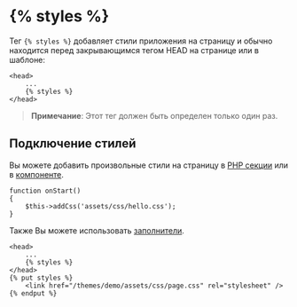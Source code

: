 # {% styles %}


Тег `{% styles %}` добавляет стили приложения на страницу и обычно находится перед закрывающимся тегом HEAD на странице или в шаблоне:

```twig
<head>
    ...
    {% styles %}
</head>
```

> **Примечание**: Этот тег должен быть определен только один раз.

## Подключение стилей

Вы можете добавить произвольные стили на страницу в [PHP секции](./cms-pages#injecting-assets) или в [компоненте](./plugin-components#component-assets).

    function onStart()
    {
        $this->addCss('assets/css/hello.css');
    }

Также Вы можете использовать [заполнители](./cms-layouts#placeholders).

```twig
<head>
    ...
    {% styles %}
</head>
{% put styles %}
    <link href="/themes/demo/assets/css/page.css" rel="stylesheet" />
{% endput %}
```
